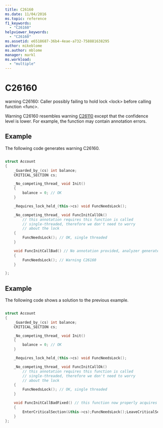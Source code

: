 ```yaml
---
title: C26160
ms.date: 11/04/2016
ms.topic: reference
f1_keywords:
  - "C26160"
helpviewer_keywords:
  - "C26160"
ms.assetid: e6518687-36b4-4eae-a732-758881638295
author: mikeblome
ms.author: mblome
manager: markl
ms.workload:
  - "multiple"
---
```

# C26160
warning C26160: Caller possibly failing to hold lock \<lock> before calling function \<func>.

 Warning C26160 resembles warning [C26110](../code-quality/c26110.md) except that the confidence level is lower. For example, the function may contain annotation errors.

## Example
 The following code generates warning C26160.

```cpp

struct Account
{
    _Guarded_by_(cs) int balance;
    CRITICAL_SECTION cs;

    _No_competing_thread_ void Init()
    {
        balance = 0; // OK
    }

    _Requires_lock_held_(this->cs) void FuncNeedsLock();

    _No_competing_thread_ void FuncInitCallOk()
        // this annotation requires this function is called
        // single-threaded, therefore we don't need to worry
        // about the lock
    {
        FuncNeedsLock(); // OK, single threaded
    }

    void FuncInitCallBad() // No annotation provided, analyzer generates warning
    {
        FuncNeedsLock(); // Warning C26160
    }

};
```

## Example
 The following code shows a solution to the previous example.

```cpp

struct Account
{
    _Guarded_by_(cs) int balance;
    CRITICAL_SECTION cs;

    _No_competing_thread_ void Init()
    {
        balance = 0; // OK
    }

    _Requires_lock_held_(this->cs) void FuncNeedsLock();

    _No_competing_thread_ void FuncInitCallOk()
        // this annotation requires this function is called
        // single-threaded, therefore we don't need to worry
        // about the lock
    {
        FuncNeedsLock(); // OK, single threaded
    }

    void FuncInitCallBadFixed() // this function now properly acquires (and releases) the lock
    {
        EnterCriticalSection(&this->cs);FuncNeedsLock();LeaveCriticalSection(&this->cs);
    }
};
```
